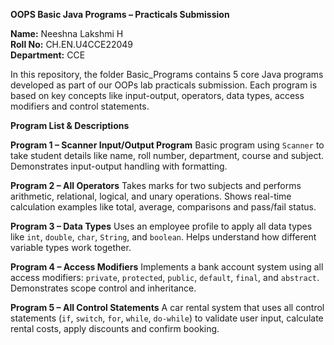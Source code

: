 **OOPS Basic Java Programs – Practicals Submission**

**Name:** Neeshna Lakshmi H  
**Roll No:** CH.EN.U4CCE22049  
**Department:** CCE

In this repository, the folder Basic_Programs contains 5 core Java programs developed as part of our OOPs lab practicals submission. Each program is based on key concepts like input-output, operators, data types, access modifiers and control statements.

**Program List & Descriptions**

**Program 1 – Scanner Input/Output Program**
Basic program using `Scanner` to take student details like name, roll number, department, course and subject. Demonstrates input-output handling with formatting.

**Program 2 – All Operators**
Takes marks for two subjects and performs arithmetic, relational, logical, and unary operations. Shows real-time calculation examples like total, average, comparisons and pass/fail status.

**Program 3 – Data Types**
Uses an employee profile to apply all data types like `int`, `double`, `char`, `String`, and `boolean`. Helps understand how different variable types work together.

**Program 4 – Access Modifiers**
Implements a bank account system using all access modifiers: `private`, `protected`, `public`, `default`, `final`, and `abstract`. Demonstrates scope control and inheritance.

**Program 5 – All Control Statements**
A car rental system that uses all control statements (`if`, `switch`, `for`, `while`, `do-while`) to validate user input, calculate rental costs, apply discounts and confirm booking.
